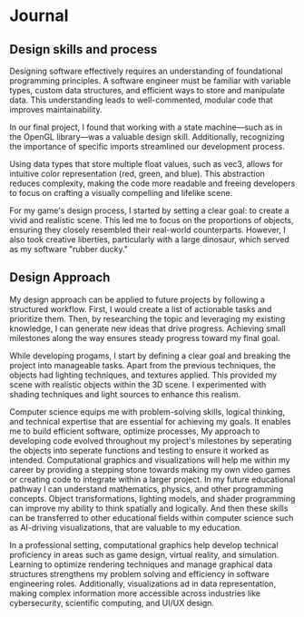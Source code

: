 # Journal 

## Design skills and process
Designing software effectively requires an understanding of foundational programming principles. A software engineer must be familiar with variable types, custom data structures, and efficient ways to store and manipulate data. This understanding leads to well-commented, modular code that improves maintainability.

In our final project, I found that working with a state machine—such as in the OpenGL library—was a valuable design skill. Additionally, recognizing the importance of specific imports streamlined our development process.

Using data types that store multiple float values, such as vec3, allows for intuitive color representation (red, green, and blue). This abstraction reduces complexity, making the code more readable and freeing developers to focus on crafting a visually compelling and lifelike scene.

For my game's design process, I started by setting a clear goal: to create a vivid and realistic scene. This led me to focus on the proportions of objects, ensuring they closely resembled their real-world counterparts. However, I also took creative liberties, particularly with a large dinosaur, which served as my software "rubber ducky."

## Design Approach 
My design approach can be applied to future projects by following a structured workflow. First, I would create a list of actionable tasks and prioritize them. Then, by researching the topic and leveraging my existing knowledge, I can generate new ideas that drive progress. Achieving small milestones along the way ensures steady progress toward my final goal.

While developing progams, I start by defining a clear goal and breaking the project into manageable tasks. Apart from the previous techniques, the objects had lighting techniques, and textures applied. This provided my scene with realistic objects within the 3D scene. I experimented with shading techniques and light sources to enhance this realism. 

Computer science equips me with problem-solving skills, logical thinking, and technical expertise that are essential for achieving my goals. It enables me to build efficient software, optimize processes, My approach to developing code evolved throughout my project's milestones by seperating the objects into seperate functions and testing to ensure it worked as intended. Computational graphics and visualizations will help me within my career by providing a stepping stone towards making my own video games or creating code to integrate within a larger project. In my future educational pathway I can understand mathematics, physics, and other programming concepts. Object transformations, lighting models, and shader programming can improve my ability to think spatially and logically. And then these skills can be transferred to other educational fields within computer science such as AI-driving visualizations, that are valuable to my education.

In a professional setting, computational graphics help develop technical proficiency in areas such as game design, virtual reality, and simulation. Learning to optimize rendering techniques and manage graphical data structures strengthens my problem solving and efficiency in software engineering roles. Additionally, visualizations ad in data representation, making complex information more accessible across industries like cybersecurity, scientific computing, and UI/UX design.
